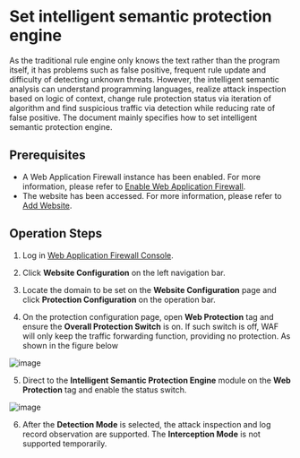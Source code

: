 # Set intelligent semantic protection engine

As the traditional rule engine only knows the text rather than the program itself, it has problems such as false positive, frequent rule update and difficulty of detecting unknown threats. However, the intelligent semantic analysis can understand programming languages, realize attack inspection based on logic of context, change rule protection status via iteration of algorithm and find suspicious traffic via detection while reducing rate of false positive. The document mainly specifies how to set intelligent semantic protection engine.


## Prerequisites

- A Web Application Firewall instance has been enabled. For more information, please refer to [Enable Web Application Firewall](https://docs.jdcloud.com/en/web-application-firewall/purchase-process).
- The website has been accessed. For more information, please refer to [Add Website](https://docs.jdcloud.com/en/web-application-firewall/step-1).

## Operation Steps

1. Log in [Web Application Firewall Console](https://cloudwaf-console.jdcloud.com/overview/business).

2. Click **Website Configuration** on the left navigation bar.

3. Locate the domain to be set on the **Website Configuration** page and click **Protection Configuration** on the operation bar.

4. On the protection configuration page, open **Web Protection** tag and ensure the **Overall Protection Switch** is on. If such switch is off, WAF will only keep the traffic forwarding function, providing no protection. As shown in the figure below

![image](../../../../../image/WAF/protect-configure/4.whole-protect-switch.png)



5. Direct to the **Intelligent Semantic Protection Engine** module on the **Web Protection** tag and enable the status switch.

![image](../../../../../image/WAF/protect-configure/76.Intelligent-Protection-Semantics-Engine.png)

6. After the **Detection Mode** is selected, the attack inspection and log record observation are supported. The **Interception Mode** is not supported temporarily.